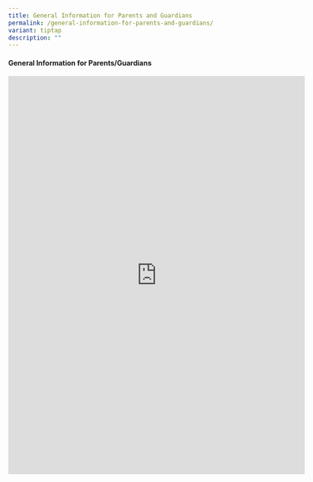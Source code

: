 ```yaml
---
title: General Information for Parents and Guardians
permalink: /general-information-for-parents-and-guardians/
variant: tiptap
description: ""
---
```

<h4>General Information for Parents/Guardians</h4>
<div class="iframe-wrapper">
<iframe height="805" width="600" allowfullscreen="true" frameborder="0" src="https://docs.google.com/presentation/d/e/2PACX-1vQ8XMEvBcdxlPz-uA4rd3Epg00O-WHyobVr5obiNKOJ7hZOttqT1X8KoNtXHvhJ_A/embed?start=false&amp;loop=false&amp;delayms=15000"></iframe>
</div>
<p></p>